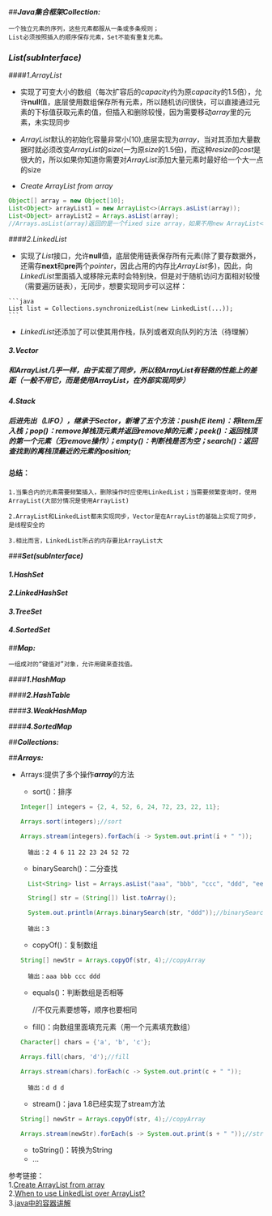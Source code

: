##***Java集合框架Collection:***

	一个独立元素的序列，这些元素都服从一条或多条规则；
	List必须按照插入的顺序保存元素，Set不能有重复元素。

### ***List(subInterface)***           
####*1.ArrayList*
	
- 实现了可变大小的数组（每次扩容后的*capacity*约为原*capacity*的1.5倍），允许**null**值，底层使用数组保存所有元素，所以随机访问很快，可以直接通过元素的下标值获取元素的值，但插入和删除较慢，因为需要移动*array*里的元素，未实现同步


- *ArrayList*默认的初始化容量非常小(10),底层实现为*array*，当对其添加大量数据时就必须改变*ArrayList*的*size*(一为原*size*的1.5倍)，而这种*resize*的*cost*是很大的，所以如果你知道你需要对*ArrayList*添加大量元素时最好给一个大一点的size


- *Create ArrayList from array*
				

```java
Object[] array = new Object[10];
List<Object> arrayList1 = new ArrayList<>(Arrays.asList(array));
List<Object> arrayList2 = Arrays.asList(array);
//Arrays.asList(array)返回的是一个fixed size array，如果不用new ArrayList<>(Arrays.asList(array))包装起来的话，对它进行add或remove操作就会报java.lang.UnsupportedOperationException
```

       
####*2.LinkedList*       

   - 实现了*List*接口，允许**null**值，底层使用链表保存所有元素(除了要存数据外，还需存**next**和**pre**两个*pointer*，因此占用的内存比*ArrayList*多)，因此，向*LinkedList*里面插入或移除元素时会特别快，但是对于随机访问方面相对较慢（需要遍历链表），无同步，想要实现同步可以这样：

	```java
	List list = Collections.synchronizedList(new LinkedList(...)); 
	```

   - *LinkedList*还添加了可以使其用作栈，队列或者双向队列的方法（待理解）  
   
####	*3.Vector*         

##### 和*ArrayList*几乎一样，由于实现了同步，所以较*ArrayList*有轻微的性能上的差距（一般不用它，而是使用*ArrayList*，在外部实现同步）

####	*4.Stack*    
##### 后进先出（LIFO），继承于Sector，新增了五个方法：push(E item)：将item压入栈；pop()：remove掉栈顶元素并返回remove掉的元素；peek()：返回栈顶的第一个元素（无remove操作）；empty()：判断栈是否为空；search()：返回查找到的离栈顶最近的元素的position;

#### **总结：**

	1.当集合内的元素需要频繁插入，删除操作时应使用LinkedList；当需要频繁查询时，使用ArrayList(大部分情况是使用ArrayList)
	
	2.ArrayList和LinkedList都未实现同步，Vector是在ArrayList的基础上实现了同步，是线程安全的
	
	3.相比而言，LinkedList所占的内存要比ArrayList大
   
###***Set(subInterface)***

####	*1.HashSet*         
####	*2.LinkedHashSet*         
####	*3.TreeSet*         
####	*4.SortedSet*       

##***Map:***
	
	一组成对的“键值对”对象，允许用键来查找值。

####***1.HashMap***		
	
####***2.HashTable***		
	
####***3.WeakHashMap***		
	
####***4.SortedMap***			

##***Collections:***

##***Arrays:***
- Arrays:提供了多个操作***array***的方法
	- sort()：排序

	```java
	Integer[] integers = {2, 4, 52, 6, 24, 72, 23, 22, 11};
	
	Arrays.sort(integers);//sort
	
	Arrays.stream(integers).forEach(i -> System.out.print(i + " "));
	```
		输出：2 4 6 11 22 23 24 52 72 
	- binarySearch()：二分查找

	```java
	  List<String> list = Arrays.asList("aaa", "bbb", "ccc", "ddd", "eee", "fff", "ggg");

      String[] str = (String[]) list.toArray();

      System.out.println(Arrays.binarySearch(str, "ddd"));//binarySearch
	```
		输出：3
	- copyOf()：复制数组

	```java
	String[] newStr = Arrays.copyOf(str, 4);//copyArray
	```
		输出：aaa bbb ccc ddd
	- equals()：判断数组是否相等

		//不仅元素要想等，顺序也要相同
	- fill()：向数组里面填充元素（用一个元素填充数组）

	
	```java
	Character[] chars = {'a', 'b', 'c'};
	
	Arrays.fill(chars, 'd');//fill
	
	Arrays.stream(chars).forEach(c -> System.out.print(c + " "));
	```
		输出：d d d
	- stream()：java 1.8已经实现了stream方法

	
	```java
	String[] newStr = Arrays.copyOf(str, 4);//copyArray
	
	Arrays.stream(newStr).forEach(s -> System.out.print(s + " "));//stream
	```
	- toString()：转换为String
	- ...

参考链接：			
1.[Create ArrayList from array](http://stackoverflow.com/questions/157944/create-arraylist-from-array)			
2.[When to use LinkedList over ArrayList?](http://stackoverflow.com/questions/322715/when-to-use-linkedlist-over-arraylist#comment22926624_7671021)			
3.[java中的容器讲解](http://blog.csdn.net/wwww1988600/article/details/8646191)
